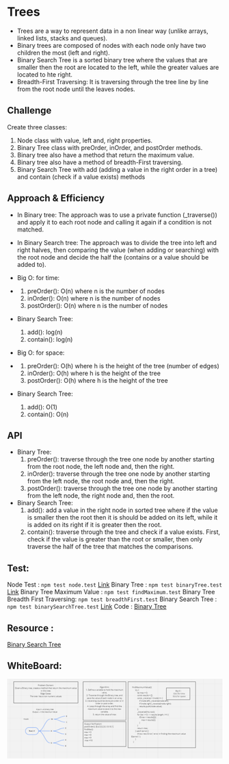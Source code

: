 # Trees
* Trees are a way to represent data in a non linear way (unlike arrays, linked lists, stacks and queues).
* Binary trees are composed of nodes with each node only have two children the most (left and right).
* Binary Search Tree is a sorted binary tree where the values that are smaller then the root are located to the left, while the greater values are located to hte right.
* Breadth-First Traversing: It is traversing through the tree line by line from the root node until the leaves nodes. 


## Challenge
Create three classes:
1. Node class with value, left and, right properties.
2. Binary Tree class with preOrder, inOrder, and postOrder methods.
3. Binary tree also have a method that return the maximum value.
4. Binary tree also have a method of breadth-First traversing.
5. Binary Search Tree with add (adding a value in the right order in a tree) and contain (check if a value exists) methods

## Approach & Efficiency
- In Binary tree: The approach was to use a private function (_traverse()) and apply it to each root node and calling it again if a condition is not matched.
- In Binary Search tree: The approach was to divide the tree into left and right halves, then comparing the value (when adding or searching) with the root node and decide the half the (contains or a value should be added to).
- Big O: for time:
- 1. preOrder(): O(n) where n is the number of nodes
  2. inOrder(): O(n) where n is the number of nodes
  3. postOrder(): O(n) where n is the number of nodes
- Binary Search Tree:
  1. add(): log(n)
  2. contain(): log(n)

- Big O: for space:
- 1. preOrder(): O(h) where h is the height of the tree (number of edges)
  2. inOrder(): O(h) where h is the height of the tree 
  3. postOrder(): O(h) where h is the height of the tree 
- Binary Search Tree: 
  1. add(): O(1)
  2. contain(): O(n)

## API
- Binary Tree:
  1. preOrder(): traverse through the tree one node by another starting from the root node, the left node and, then the right.
  2. inOrder(): traverse through the tree one node by another starting from the left node, the root node and, then the right.
  3. postOrder(): traverse through the tree one node by another starting from the left node, the right node and, then the root.
- Binary Search Tree:
  1. add(): add a value in the right node in sorted tree where if the value is smaller then the root then it is should be added on its left, while it is added on its right if it is greater then the root.
  2. contain(): traverse through the tree and check if a value exists. First, check if the value is greater than the root or smaller, then only traverse the half of the tree that matches the comparisons.

## Test:
Node Test : `npm test node.test`  [Link](node.test.js)
Binary Tree : `npm test binaryTree.test`  [Link](binaryTree.test.js)
Binary Tree Maximum Value : `npm test findMaximum.test`
Binary Tree Breadth First Traversing: `npm test breadthFirst.test`
Binary Search Tree : `npm test binarySearchTree.test` [Link](binarySearchTree.test.js)
Code : [Binary Tree](tree.js)

## Resource :
[Binary Search Tree](https://humanwhocodes.com/blog/2009/06/09/computer-science-in-javascript-binary-search-tree-part-1/#:~:text=The%20contains()%20method%20accepts,BinarySearchTree.)

## WhiteBoard:

![](../assets/maxTree.png)